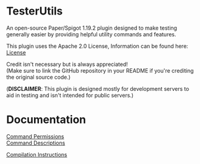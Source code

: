 # TesterUtils
An open-source Paper/Spigot 1.19.2 plugin designed to make testing generally easier by providing helpful utility commands and features.

This plugin uses the Apache 2.0 License, Information can be found here: [License](/LICENSE)

Credit isn't necessary but is always appreciated!\
(Make sure to link the GitHub repository in your README if you're crediting the original source code.)

(**DISCLAIMER**: This plugin is designed mostly for development servers to aid in testing and isn't intended for public servers.)

# Documentation
[Command Permissions](documentation/Permissions.md)\
[Command Descriptions](documentation/Descriptions.md)

[Compilation Instructions](documentation/HowToCompile.md)

